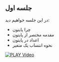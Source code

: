 ## جلسه اول
در این جلسه خواهیم دید:
* چرا پایتون
* مقدمه مختصر از پایتون
* اعداد در پایتون
* نحوه انتساب یک متغیر


[![PLAY Video](https://www.aparat.com/public/public/images/logo/v2/aparat_logo_fa_color_black_275x100.png)](https://as7.cdn.asset.aparat.com/aparat-video/40a0df3d1c7d2b313d642d8545176cfa15270075-1080p__96262.mp4)

  

